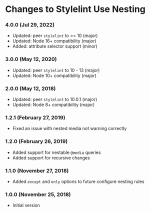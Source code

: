 # Changes to Stylelint Use Nesting

### 4.0.0 (Jul 29, 2022)

- Updated: peer `stylelint` to >= 10 (major)
- Updated: Node 16+ compatibility (major)
- Added: attribute selector support (minor)

### 3.0.0 (May 12, 2020)

- Updated: peer `stylelint` to 10 - 13 (major)
- Updated: Node 10+ compatibility (major)

### 2.0.0 (May 12, 2018)

- Updated: peer `stylelint` to 10.0.1 (major)
- Updated: Node 8+ compatibility (major)

### 1.2.1 (February 27, 2019)

- Fixed an issue with nested media not warning correctly

### 1.2.0 (February 26, 2019)

- Added support for nestable `@media` queries
- Added support for recursive changes

### 1.1.0 (November 27, 2018)

- Added `except` and `only` options to future configure nesting rules

### 1.0.0 (November 25, 2018)

- Initial version
